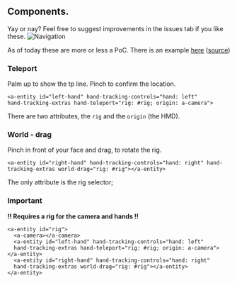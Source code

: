
## Components.

Yay or nay? Feel free to suggest improvements in the issues tab if you like these.
![Navigation](https://gftruj.github.io/hand.tracking.controls.extras/screens/navigation.gif)

As of today these are more or less a PoC. There is an example [here](https://gftruj.github.io/hand.tracking.controls.extras/examples/navigation.html) ([source](../examples/navigation.html))

### Teleport

Palm up to show the tp line.
Pinch to confirm the location.

    <a-entity id="left-hand" hand-tracking-controls="hand: left" 
    hand-tracking-extras hand-teleport="rig: #rig; origin: a-camera">

There are two attributes, the `rig` and the `origin` (the HMD).

### World - drag
Pinch in front of your face and drag, to rotate the rig.

    <a-entity id="right-hand" hand-tracking-controls="hand: right" hand-tracking-extras world-drag="rig: #rig"></a-entity>

The only attribute is the rig selector;

### Important

**!! Requires a rig for the camera and hands !!**

    <a-entity id="rig">
      <a-camera></a-camera>
      <a-entity id="left-hand" hand-tracking-controls="hand: left" 
      hand-tracking-extras hand-teleport="rig: #rig; origin: a-camera"></a-entity>
      <a-entity id="right-hand" hand-tracking-controls="hand: right"
      hand-tracking-extras world-drag="rig: #rig"></a-entity>
    </a-entity>
